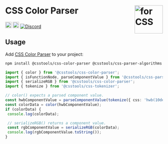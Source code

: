 # CSS Color Parser <img src="https://cssdb.org/images/css.svg" alt="for CSS" width="90" height="90" align="right">

[<img alt="npm version" src="https://img.shields.io/npm/v/@csstools/css-color-parser.svg" height="20">][npm-url]
[<img alt="Build Status" src="https://github.com/csstools/postcss-plugins/actions/workflows/test.yml/badge.svg?branch=main" height="20">][cli-url]
[<img alt="Discord" src="https://shields.io/badge/Discord-5865F2?logo=discord&logoColor=white">][discord]

## Usage

Add [CSS Color Parser] to your project:

```bash
npm install @csstools/css-color-parser @csstools/css-parser-algorithms @csstools/css-tokenizer --save-dev
```

```ts
import { color } from '@csstools/css-color-parser';
import { isFunctionNode, parseComponentValue } from '@csstools/css-parser-algorithms';
import { serializeRGB } from '@csstools/css-color-parser';
import { tokenize } from '@csstools/css-tokenizer';

// color() expects a parsed component value.
const hwbComponentValue = parseComponentValue(tokenize({ css: 'hwb(10deg 10% 20%)' }));
const colorData = color(hwbComponentValue);
if (colorData) {
 console.log(colorData);

 // serializeRGB() returns a component value.
 const rgbComponentValue = serializeRGB(colorData);
 console.log(rgbComponentValue.toString());
}
```

[cli-url]: https://github.com/csstools/postcss-plugins/actions/workflows/test.yml?query=workflow/test
[discord]: https://discord.gg/bUadyRwkJS
[npm-url]: https://www.npmjs.com/package/@csstools/css-color-parser

[CSS Color Parser]: https://github.com/csstools/postcss-plugins/tree/main/packages/css-color-parser
